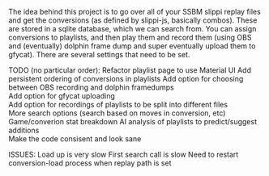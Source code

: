 The idea behind this project is to go over all of your SSBM slippi replay files and get the conversions (as defined by slippi-js, basically combos). These are stored in a sqlite database, which we can search from. You can assign conversions to playlists, and then play them and record them (using OBS and (eventually) dolphin frame dump and super eventually upload them to gfycat). There are several settings that need to be set. 


TODO (no particular order):
Refactor playlist page to use Material UI
Add persistent ordering of conversions in playlists
Add option for choosing between OBS recording and dolphin framedumps  
Add option for gfycat uploading  
Add option for recordings of playlists to be split into different files  
More search options (search based on moves in conversion, etc)  
Game/converion stat breakdown
AI analysis of playlists to predict/suggest additions  
Make the code consisent and look sane

ISSUES:
Load up is very slow
First search call is slow
Need to restart conversion-load process when replay path is set

